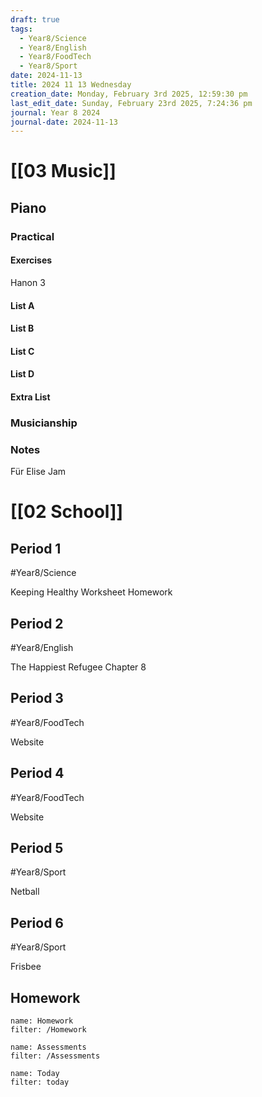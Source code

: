```yaml
---
draft: true
tags:
  - Year8/Science
  - Year8/English
  - Year8/FoodTech
  - Year8/Sport
date: 2024-11-13
title: 2024 11 13 Wednesday
creation_date: Monday, February 3rd 2025, 12:59:30 pm
last_edit_date: Sunday, February 23rd 2025, 7:24:36 pm
journal: Year 8 2024
journal-date: 2024-11-13
---
```


# [[03 Music]]

## Piano

### Practical

#### Exercises

Hanon 3

#### List A

#### List B

#### List C

#### List D

#### Extra List

### Musicianship

### Notes

Für Elise Jam

# [[02 School]]

## Period 1

#Year8/Science

Keeping Healthy Worksheet Homework

## Period 2

#Year8/English

The Happiest Refugee Chapter 8

## Period 3

#Year8/FoodTech

Website

## Period 4

#Year8/FoodTech

Website

## Period 5

#Year8/Sport

Netball

## Period 6

#Year8/Sport

Frisbee

## Homework

```todoist
name: Homework
filter: /Homework
```

```todoist
name: Assessments
filter: /Assessments
```

```todoist
name: Today
filter: today
```
